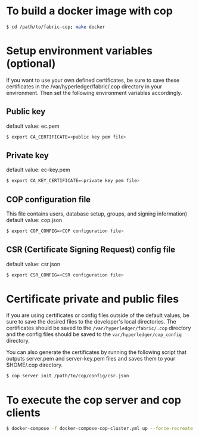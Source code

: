 # To build a docker image with cop
```sh
$ cd /path/to/fabric-cop; make docker
```

# Setup environment variables (optional)
If you want to use your own defined certificates, be sure to save these
certificates in the /var/hyperledger/fabric/.cop directory in your environment.
Then set the following environment variables accordingly.

## Public key
default value: ec.pem
```sh
$ export CA_CERTIFICATE=<public key pem file>
```
## Private key
default value: ec-key.pem
```sh
$ export CA_KEY_CERTIFICATE=<private key pem file>
```
## COP configuration file
This file contains users, database setup, groups, and signing information)
default value: cop.json
```sh
$ export COP_CONFIG=<COP configuration file>
```
## CSR (Certificate Signing Request) config file
default value: csr.json
```sh
$ export CSR_CONFIG=<CSR configuration file>
```

# Certificate private and public files
If you are using certificates or config files outside of the default values,
be sure to save the desired files to the developer's local directories. The
certificates should be saved to the `/var/hyperledger/fabric/.cop` directory
and the config files should be saved to the `var/hyperledger/cop_config`
directory.

You can also generate the certificates by running the following script that
outputs server.pem and server-key.pem files and saves them to your $HOME/.cop
directory.
```sh
$ cop server init /path/to/cop/config/csr.json
```

# To execute the cop server and cop clients
```sh
$ docker-compose -f docker-compose-cop-cluster.yml up --force-recreate -d
```

